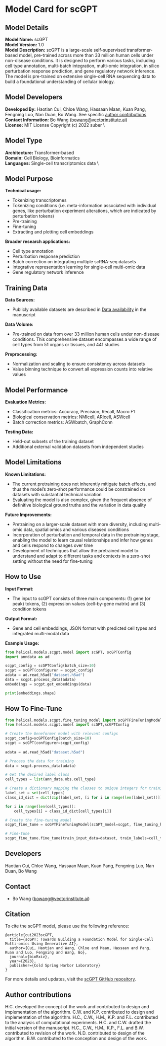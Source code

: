 # Model Card for scGPT

## Model Details

**Model Name:** scGPT  \
**Model Version:** 1.0  \
**Model Description:** scGPT is a large-scale self-supervised transformer-based model, pre-trained across more than 33 million human cells under non-disease conditions. It is designed to perform various tasks, including cell type annotation, multi-batch integration, multi-omic integration, in silico perturbation response prediction, and gene regulatory network inference. The model is pre-trained on extensive single-cell RNA sequencing data to build a foundational understanding of cellular biology.

## Model Developers

**Developed By:** Haotian Cui, Chloe Wang, Hassaan Maan, Kuan Pang, Fengning Luo, Nan Duan, Bo Wang. See specific [author contributions](#citation) \
**Contact Information:** Bo Wang (bowang@vectorinstitute.ai)  \
**License:** MIT License Copyright (c) 2022 suber \

## Model Type

**Architecture:** Transformer-based  \
**Domain:** Cell Biology, Bioinformatics  \
**Languages:** Single-cell transcriptomics data \

## Model Purpose

**Technical usage:**
- Tokenizing transcriptomes
- Tokenizing conditions (i.e. meta-information associated with individual genes, like perturbation experiment alterations, which are indicated by perturbation tokens)
- Pre-training
- Fine-tuning 
- Extracting and plotting cell embeddings

**Broader research applications:**  
- Cell type annotation 
- Perturbation response prediction
- Batch correction on integrating multiple scRNA-seq datasets
- Integrative representation learning for single-cell multi-omic data
- Gene regulatory network inference 

## Training Data

**Data Sources:**  
- Publicly available datasets are described in [Data availability](https://www.nature.com/articles/s41592-024-02201-0#data-availability) in the manuscript

**Data Volume:**  
- Pre-trained on data from over 33 million human cells under non-disease conditions. This comprehensive dataset encompasses a wide range of cell types from 51 organs or tissues, and 441 studies

**Preprocessing:**  
- Normalization and scaling to ensure consistency across datasets
- Value binning technique to convert all expression counts
into relative values

## Model Performance

**Evaluation Metrics:**  
- Classification metrics: Accuracy, Precision, Recall, Macro F1 
- Biological conservation metrics: NMIcell, ARIcell, ASWcell
- Batch correction metrics: ASWbatch, GraphConn

**Testing Data:**  
- Held-out subsets of the training dataset
- Additional external validation datasets from independent studies

## Model Limitations

**Known Limitations:**
- The current pretraining does not inherently mitigate batch effects, and thus the
model’s zero-shot performance could be constrained on datasets
with substantial technical variation
- Evaluating the model is also
complex, given the frequent absence of definitive biological ground
truths and the variation in data quality

**Future Improvements:**  
- Pretraining on a larger-scale dataset
with more diversity, including multi-omic data, spatial omics and various
diseased conditions
- Incorporation of perturbation
and temporal data in the pretraining stage, enabling the model
to learn causal relationships and infer how genes and cells respond
to changes over time
- Development of techniques that
allow the pretrained model to understand and adapt to different tasks
and contexts in a zero-shot setting without the need for fine-tuning

## How to Use

**Input Format:**  
- The input to scGPT consists of three main components:
(1) gene (or peak) tokens, (2) expression values (cell-by-gene matrix) and (3) condition
tokens

**Output Format:**  
- Gene and cell embeddings, JSON format with predicted cell types and integrated multi-modal data

**Example Usage:**
```python
from helical.models.scgpt.model import scGPT, scGPTConfig
import anndata as ad

scgpt_config = scGPTConfig(batch_size=10)
scgpt = scGPT(configurer = scgpt_config)
adata = ad.read_h5ad("dataset.h5ad")
data = scgpt.process_data(adata)
embeddings = scgpt.get_embeddings(data)

print(embeddings.shape)
```

## How To Fine-Tune

```python
from helical.models.scgpt.fine_tuning_model import scGPTFineTuningModel
from helical.models.scgpt.model import scGPT,scGPTConfig

# Create the Geneformer model with relevant configs
scgpt_config=scGPTConfig(batch_size=10)
scgpt = scGPT(configurer=scgpt_config)
                        
adata = ad.read_h5ad("dataset.h5ad")

# Process the data for training
data = scgpt.process_data(adata)

# Get the desired label class
cell_types = list(ann_data.obs.cell_type)

# Create a dictionary mapping the classes to unique integers for training
label_set = set(cell_types)
class_id_dict = dict(zip(label_set, [i for i in range(len(label_set))]))

for i in range(len(cell_types)):
    cell_types[i] = class_id_dict[cell_types[i]]

# Create the fine-tuning model
scgpt_fine_tune = scGPTFineTuningModel(scGPT_model=scgpt, fine_tuning_head="classification", output_size=len(label_set))

# Fine-tune
scgpt_fine_tune.fine_tune(train_input_data=dataset, train_labels=cell_types)
```

## Developers

Haotian Cui, Chloe Wang, Hassaan Maan, Kuan Pang, Fengning Luo, Nan Duan, Bo Wang

## Contact

- Bo Wang (bowang@vectorinstitute.ai)

## Citation

To cite the scGPT model, please use the following reference:
```
@article{cui2023scGPT,
  title={scGPT: Towards Building a Foundation Model for Single-Cell Multi-omics Using Generative AI},
  author={Cui, Haotian and Wang, Chloe and Maan, Hassaan and Pang, Kuan and Luo, Fengning and Wang, Bo},
  journal={bioRxiv},
  year={2023},
  publisher={Cold Spring Harbor Laboratory}
}
```

For more details and updates, visit the [scGPT GitHub repository](https://github.com/bowang-lab/scGPT).

## Author contributions

H.C. developed the concept of the work and contributed to design
and implementation of the algorithm. C.W. and K.P. contributed to
design and implementation of the algorithm. H.C., C.W., H.M., K.P. and
F.L. contributed to the analysis of computational experiments. H.C.
and C.W. drafted the initial version of the manuscript. H.C., C.W., H.M.,
K.P., F.L. and B.W. contributed to revision of the work. N.D. contributed
to design of the algorithm. B.W. contributed to the conception and
design of the work.